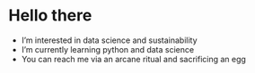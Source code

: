 # Hello there
- I’m interested in data science and sustainability
- I’m currently learning python and data science
- You can reach me via an arcane ritual and sacrificing an egg

<!---
Mr-Ixolate/Mr-Ixolate is a ✨ special ✨ repository because its `README.md` (this file) appears on your GitHub profile.
You can click the Preview link to take a look at your changes.
--->
